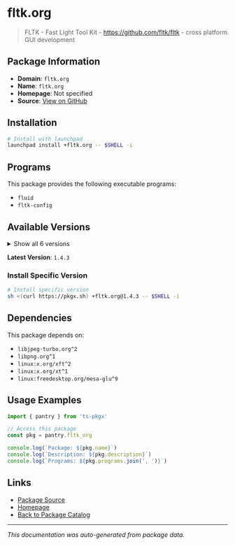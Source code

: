 # fltk.org

> FLTK - Fast Light Tool Kit - https://github.com/fltk/fltk - cross platform GUI development

## Package Information

- **Domain**: `fltk.org`
- **Name**: `fltk.org`
- **Homepage**: Not specified
- **Source**: [View on GitHub](https://github.com/pkgxdev/pantry/tree/main/projects/fltk.org/package.yml)

## Installation

```bash
# Install with launchpad
launchpad install +fltk.org -- $SHELL -i
```

## Programs

This package provides the following executable programs:

- `fluid`
- `fltk-config`

## Available Versions

<details>
<summary>Show all 6 versions</summary>

- `1.4.3`, `1.4.2`, `1.4.1`, `1.3.11`, `1.3.10`
- `1.3.9`

</details>

**Latest Version**: `1.4.3`

### Install Specific Version

```bash
# Install specific version
sh <(curl https://pkgx.sh) +fltk.org@1.4.3 -- $SHELL -i
```

## Dependencies

This package depends on:

- `libjpeg-turbo.org^2`
- `libpng.org^1`
- `linux:x.org/xft^2`
- `linux:x.org/xt^1`
- `linux:freedesktop.org/mesa-glu^9`

## Usage Examples

```typescript
import { pantry } from 'ts-pkgx'

// Access this package
const pkg = pantry.fltk_org

console.log(`Package: ${pkg.name}`)
console.log(`Description: ${pkg.description}`)
console.log(`Programs: ${pkg.programs.join(', ')}`)
```

## Links

- [Package Source](https://github.com/pkgxdev/pantry/tree/main/projects/fltk.org/package.yml)
- [Homepage](#)
- [Back to Package Catalog](../package-catalog.md)

---

*This documentation was auto-generated from package data.*
